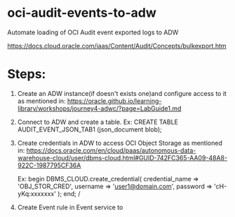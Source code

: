# oci-audit-events-to-adw
Automate loading of OCI Audit event exported logs to ADW 

https://docs.cloud.oracle.com/iaas/Content/Audit/Concepts/bulkexport.htm

Steps:
=====
1. Create an ADW instance(if doesn't exists one)and configure access to it as mentioned in: https://oracle.github.io/learning-library/workshops/journey4-adwc/?page=LabGuide1.md

2. Connect to ADW and create a table. Ex: CREATE TABLE AUDIT_EVENT_JSON_TAB1 (json_document blob); 

2. Create credentials in ADW to access OCI Object Storage as mentioned in: https://docs.oracle.com/en/cloud/paas/autonomous-data-warehouse-cloud/user/dbms-cloud.html#GUID-742FC365-AA09-48A8-922C-1987795CF36A
   
   Ex: 
   begin
   DBMS_CLOUD.create_credential(
   credential_name => 'OBJ_STOR_CRED',
   username => 'user1@domain.com',
   password => 'cH-yKq:xxxxxxx'
   );
   end;
  /

3. Create Event rule in Event service to 
